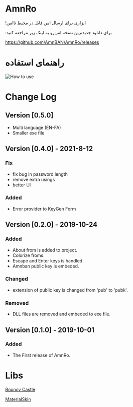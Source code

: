 # AmnRo
!ابزاری برای ارسال امن فایل در محیط ناامن

:برای دانلود جدیدترین نسخه امن‌رو به لینک زیر مراجعه کنید

https://github.com/AmnBAN/AmnRo/releases

# راهنمای استفاده

![How to use](https://user-images.githubusercontent.com/50942920/66287105-42f2ba00-e8e1-11e9-8afb-09f2a826b194.gif)

# Change Log 
## Version [0.5.0]
-  Multi language (EN-FA) 
-  Smaller exe file

## Version [0.4.0] - 2021-8-12
### Fix
-  fix bug in password length 
- remove extra usings
- better UI

### Added
- Error provider to KeyGen Form

## Version [0.2.0] - 2019-10-24
### Added
- About from is added to project.
- Colorize froms.
- Escape and Enter keys is handled.
- Amnban public key is embeded.

### Changed
- extension of public key is changed from 'pub' to 'pubk'.

### Removed
- DLL files are removed and embeded to exe file.

## Version [0.1.0] - 2019-10-01
### Added
- The First release of AmnRo. 

# Libs

[Bouncy Castle](https://github.com/bcgit/bc-csharp)

[MaterialSkin](https://github.com/giansalex/MaterialSkin)
